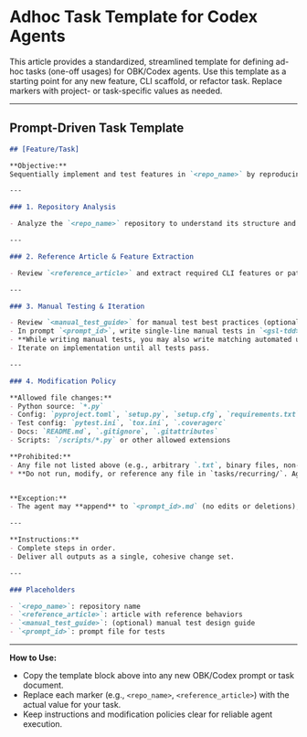 # Adhoc Task Template for Codex Agents

This article provides a standardized, streamlined template for defining  ad-hoc tasks (one-off usages) for OBK/Codex agents. Use this template as a starting point for any new feature, CLI scaffold, or refactor task. Replace markers with project- or task-specific values as needed.

---

## Prompt-Driven Task Template

```markdown
## [Feature/Task]

**Objective:**  
Sequentially implement and test features in `<repo_name>` by reproducing behaviors from `<reference_article>`. All changes should be delivered as a single, unified change set.

---

### 1. Repository Analysis

- Analyze the `<repo_name>` repository to understand its structure and capabilities.

---

### 2. Reference Article & Feature Extraction

- Review `<reference_article>` and extract required CLI features or patterns (list explicitly if possible).

---

### 3. Manual Testing & Iteration

- Review `<manual_test_guide>` for manual test best practices (optional).
- In prompt `<prompt_id>`, write single-line manual tests in `<gsl-tdd>`, each in its own `<gsl-test>` element, covering all required behaviors and edge cases.
- **While writing manual tests, you may also write matching automated unit tests (e.g., pytest) if feasible, leaving these automated tests in the appropriate test locations for future use.**
- Iterate on implementation until all tests pass.

---

### 4. Modification Policy

**Allowed file changes:**  
- Python source: `*.py`
- Config: `pyproject.toml`, `setup.py`, `setup.cfg`, `requirements.txt`, `MANIFEST.in`
- Test config: `pytest.ini`, `tox.ini`, `.coveragerc`
- Docs: `README.md`, `.gitignore`, `.gitattributes`
- Scripts: `/scripts/*.py` or other allowed extensions

**Prohibited:**  
- Any file not listed above (e.g., arbitrary `.txt`, binary files, non-Python source, OS/user files)
* **Do not run, modify, or reference any file in `tasks/recurring/`. Agents must ignore all recurring tasks—only the current ad-hoc task is in scope for automated or manual work.**


**Exception:**  
- The agent may **append** to `<prompt_id>.md` (no edits or deletions), for traceability only.

---

**Instructions:**  
- Complete steps in order.  
- Deliver all outputs as a single, cohesive change set.

---

### Placeholders

- `<repo_name>`: repository name
- `<reference_article>`: article with reference behaviors
- `<manual_test_guide>`: (optional) manual test design guide
- `<prompt_id>`: prompt file for tests
```

---

**How to Use:**

* Copy the template block above into any new OBK/Codex prompt or task document.
* Replace each marker (e.g., `<repo_name>`, `<reference_article>`) with the actual value for your task.
* Keep instructions and modification policies clear for reliable agent execution.